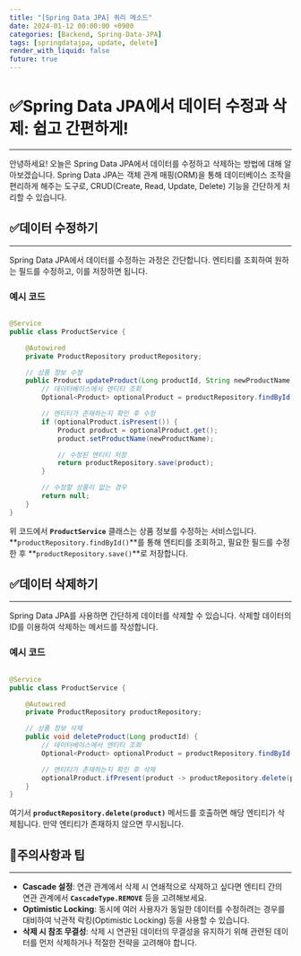 ```yaml
---
title: "[Spring Data JPA] 쿼리 메소드"
date: 2024-01-12 00:00:00 +0900
categories: [Backend, Spring-Data-JPA]
tags: [springdatajpa, update, delete]
render_with_liquid: false
future: true
---
```


# ✅**Spring Data JPA에서 데이터 수정과 삭제: 쉽고 간편하게!**

---

안녕하세요! 오늘은 Spring Data JPA에서 데이터를 수정하고 삭제하는 방법에 대해 알아보겠습니다. Spring Data JPA는 객체 관계 매핑(ORM)을 통해 데이터베이스 조작을 편리하게 해주는 도구로, CRUD(Create, Read, Update, Delete) 기능을 간단하게 처리할 수 있습니다.

## ✅**데이터 수정하기**

---

Spring Data JPA에서 데이터를 수정하는 과정은 간단합니다. 엔티티를 조회하여 원하는 필드를 수정하고, 이를 저장하면 됩니다.

### **예시 코드**

```java

@Service
public class ProductService {

    @Autowired
    private ProductRepository productRepository;

    // 상품 정보 수정
    public Product updateProduct(Long productId, String newProductName) {
        // 데이터베이스에서 엔티티 조회
        Optional<Product> optionalProduct = productRepository.findById(productId);

        // 엔티티가 존재하는지 확인 후 수정
        if (optionalProduct.isPresent()) {
            Product product = optionalProduct.get();
            product.setProductName(newProductName);

            // 수정된 엔티티 저장
            return productRepository.save(product);
        }

        // 수정할 상품이 없는 경우
        return null;
    }
}

```

위 코드에서 **`ProductService`** 클래스는 상품 정보를 수정하는 서비스입니다. **`productRepository.findById()`**를 통해 엔티티를 조회하고, 필요한 필드를 수정한 후 **`productRepository.save()`**로 저장합니다.

## ✅**데이터 삭제하기**

---

Spring Data JPA를 사용하면 간단하게 데이터를 삭제할 수 있습니다. 삭제할 데이터의 ID를 이용하여 삭제하는 메서드를 작성합니다.

### **예시 코드**

```java

@Service
public class ProductService {

    @Autowired
    private ProductRepository productRepository;

    // 상품 정보 삭제
    public void deleteProduct(Long productId) {
        // 데이터베이스에서 엔티티 조회
        Optional<Product> optionalProduct = productRepository.findById(productId);

        // 엔티티가 존재하는지 확인 후 삭제
        optionalProduct.ifPresent(product -> productRepository.delete(product));
    }
}

```

여기서 **`productRepository.delete(product)`** 메서드를 호출하면 해당 엔티티가 삭제됩니다. 만약 엔티티가 존재하지 않으면 무시됩니다.

## 📌**주의사항과 팁**

---

- **Cascade 설정**: 연관 관계에서 삭제 시 연쇄적으로 삭제하고 싶다면 엔티티 간의 연관 관계에서 **`CascadeType.REMOVE`** 등을 고려해보세요.
- **Optimistic Locking**: 동시에 여러 사용자가 동일한 데이터를 수정하려는 경우를 대비하여 낙관적 락킹(Optimistic Locking) 등을 사용할 수 있습니다.
- **삭제 시 참조 무결성**: 삭제 시 연관된 데이터의 무결성을 유지하기 위해 관련된 데이터를 먼저 삭제하거나 적절한 전략을 고려해야 합니다.
